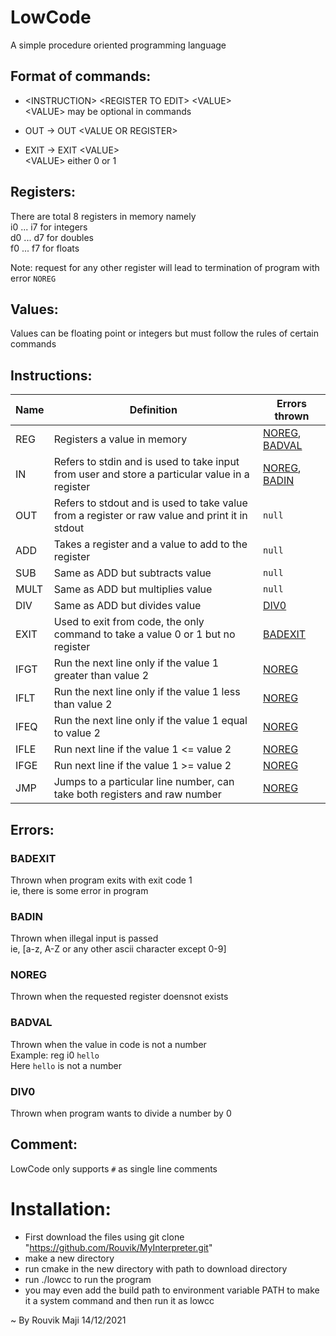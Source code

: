 # LowCode
A simple procedure oriented programming language

## Format of commands:
+ \<INSTRUCTION\> \<REGISTER TO EDIT\> \<VALUE\>  
\<VALUE\> may be optional in commands  
  
+ OUT -> OUT \<VALUE OR REGISTER\>  
  
+ EXIT -> EXIT \<VALUE\>  
\<VALUE\> either 0 or 1  


## Registers:  
There are total 8 registers in memory namely  
i0 ... i7 for integers  
d0 ... d7 for doubles  
f0 ... f7 for floats  
  
Note: request for any other register will lead to
termination of program with error `NOREG`

## Values:  
Values can be floating point or integers
but must follow the rules of certain commands

## Instructions:
|Name|Definition|Errors thrown|
|----|----------|-------------|
|REG|Registers a value in memory|[NOREG](#noreg), [BADVAL](#badval)|
|IN|Refers to stdin and is used to take input from user and store a particular value in a register|[NOREG](#noreg), [BADIN](#badin)|
|OUT|Refers to stdout and is used to take value from a register or raw value and print it in stdout|```null```|
|ADD|Takes a register and a value to add to the register|```null```|
|SUB|Same as ADD but subtracts value|```null```|
|MULT|Same as ADD but multiplies value|```null```|
|DIV|Same as ADD but divides value|[DIV0](#div0)|
|EXIT|Used to exit from code, the only command to take a value 0 or 1 but no register|[BADEXIT](#badexit)|
|IFGT|Run the next line only if the value 1 greater than value 2|[NOREG](#noreg)|
|IFLT|Run the next line only if the value 1 less than value 2|[NOREG](#noreg)|
|IFEQ|Run the next line only if the value 1 equal to value 2|[NOREG](#noreg)|
|IFLE|Run next line if the value 1 <= value 2|[NOREG](#noreg)|
|IFGE|Run next line if the value 1 >= value 2|[NOREG](#noreg)|
|JMP|Jumps to a particular line number, can take both registers and raw number|[NOREG](#noreg)|

## Errors:
### BADEXIT
Thrown when program exits with exit code 1  
ie, there is some error in program  

### BADIN
Thrown when illegal input is passed  
ie, [a-z, A-Z or any other ascii character except 0-9]  

### NOREG
Thrown when the requested register doensnot exists  

### BADVAL
Thrown when the value in code is not a number  
Example: reg i0 ```hello```  
Here ```hello``` is not a number  

### DIV0
Thrown when program wants to divide a number by 0  

## Comment:
LowCode only supports `#` as single line comments

# Installation:
+ First download the files using git clone "https://github.com/Rouvik/MyInterpreter.git"
+ make a new directory
+ run cmake in the new directory with path to download directory
+ run ./lowcc to run the program
+ you may even add the build path to environment variable PATH to make it a system command and then run it as lowcc

~ By Rouvik Maji 14/12/2021
